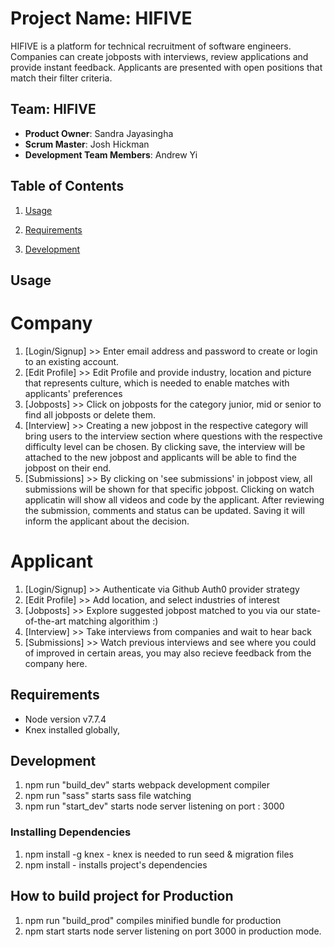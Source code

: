 # Project Name: HIFIVE

HIFIVE is a platform for technical recruitment of software engineers. Companies can create jobposts with interviews, review applications and provide instant feedback. Applicants are presented with open positions that match their filter criteria. 

## Team: HIFIVE

 - __Product Owner__: Sandra Jayasingha
 - __Scrum Master__: Josh Hickman
 - __Development Team Members__: Andrew Yi

## Table of Contents

1. [Usage](#Usage)

2. [Requirements](#requirements)

3. [Development](#development)
 
## Usage

# Company
 1. [Login/Signup] >> Enter email address and password to create or login to an existing account. 
 2. [Edit Profile] >> Edit Profile and provide industry, location and picture that represents culture, which is needed to enable matches with applicants' preferences
 3. [Jobposts] >> Click on jobposts for the category junior, mid or senior to find all jobposts or delete them.
 4. [Interview] >> Creating a new jobpost in the respective category will bring users to the interview section where questions with the respective difficulty level can be chosen. By clicking save, the interview will be attached to the new jobpost and applicants will be able to find the jobpost on their end.  
 5. [Submissions] >> By clicking on 'see submissions' in jobpost view, all submissions will be shown for that specific jobpost. Clicking on watch applicatin will show all videos and code by the applicant. After reviewing the submission, comments and status can be updated. Saving it will inform the applicant about the decision.

 # Applicant
 1. [Login/Signup] >> Authenticate via Github Auth0 provider strategy
 2. [Edit Profile] >> Add location, and select industries of interest
 3. [Jobposts] >> Explore suggested jobpost matched to you via our state-of-the-art matching algorithim :)
 4. [Interview] >> Take interviews from companies and wait to hear back
 5. [Submissions] >> Watch previous interviews and see where you could of improved in certain areas, you may also recieve feedback from the company here.  
 
## Requirements
- Node version v7.7.4
- Knex installed globally,
  
## Development
1. npm run "build_dev" starts webpack development compiler
2. npm run "sass" starts sass file watching
3. npm run "start_dev" starts node server listening on port : 3000

### Installing Dependencies
1. npm install -g knex - knex is needed to run seed & migration files
2. npm install - installs project's dependencies

## How to build project for Production
1. npm run "build_prod" compiles minified bundle for production
2. npm start starts node server listening on port 3000 in production mode.



